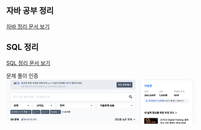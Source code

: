 ## 자바 공부 정리
[자바 정리 문서 보기](https://seemly-fuchsia-ae4.notion.site/0916843fca8a431ea718eb2af3644278)

## SQL 정리 
[SQL 정리 문서 보기](https://seemly-fuchsia-ae4.notion.site/Database-945b7e0734b64913ad4861f2e6776f15)

문제 풀이 인증
![alt text](<img/sql문제 풀이 인증.png>)